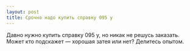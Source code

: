 ```yaml
---
layout: post 
title: Срочно надо купить справку 095 у 
--- 
```

Давно нужно купить справку 095 у, но никак не решусь заказать. Может кто подскажет — хорошая затея или нет? Делитесь опытом.